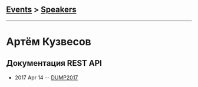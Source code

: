 ## [Events](../README.md) > [Speakers](../speakers.md)
---

# Артём Кузвесов

## Документация REST API
- 2017 Apr 14 -- [DUMP2017](https://www.youtube.com/watch?v=zXipJqeetHM)    
